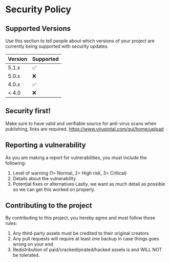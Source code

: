 # Security Policy

## Supported Versions

Use this section to tell people about which versions of your project are
currently being supported with security updates.

| Version | Supported          |
| ------- | ------------------ |
| 5.1.x   | :white_check_mark: |
| 5.0.x   | :x:                |
| 4.0.x   | :white_check_mark: |
| < 4.0   | :x:                |

## Security first!
Make sure to have valid and verifiable source for anti-virus scans when publishing, links are required.
https://www.virustotal.com/gui/home/upload

## Reporting a vulnerability
As you are making a report for vulnerabilities, you must include the following:
1. Level of warning (1= Normal, 2= High risk, 3= Critical)
2. Details about the vulnerability
3. Potential fixes or alternatives
Lastly, we want as much detail as possible so we can get this worked on properly.

## Contributing to the project
By contributing to this project, you hereby agree and must follow those rules:
1. Any third-party assets must be credited to their original creators
2. Any pull requests will require at least one backup in case things goes wrong on your end.
3. Redistribution of paid/cracked/pirated/hacked assets is and WILL NOT be tolerated.
